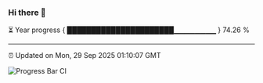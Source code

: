 ### Hi there 👋

⏳ Year progress { ██████████████████████▁▁▁▁▁▁▁▁ } 74.26 %

---

⏰ Updated on Mon, 29 Sep 2025 01:10:07 GMT

![Progress Bar CI](https://github.com/liununu/liununu/workflows/Progress%20Bar%20CI/badge.svg)
